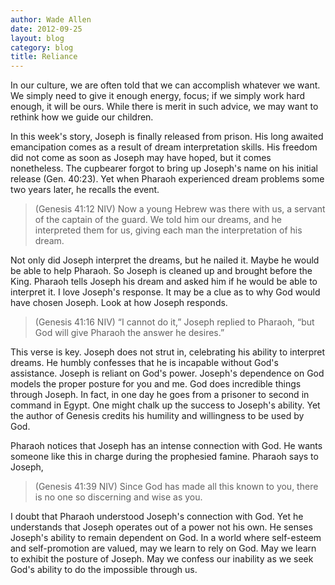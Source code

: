 ```yaml
---
author: Wade Allen
date: 2012-09-25
layout: blog
category: blog
title: Reliance
---
```


In our culture, we are often told that we can accomplish whatever we want. We simply need to give it enough energy, focus; if we simply work hard enough, it will be ours. While there is merit in such advice, we may want to rethink how we guide our children.

In this week's story, Joseph is finally released from prison. His long awaited emancipation comes as a result of dream interpretation skills. His freedom did not come as soon as Joseph may have hoped, but it comes nonetheless. The cupbearer forgot to bring up Joseph's name on his initial release (Gen. 40:23). Yet when Pharaoh experienced dream problems some two years later, he recalls the event.

>(Genesis 41:12 NIV) Now a young Hebrew was there with us, a servant of the captain of the guard. We told him our dreams, and he interpreted them for us, giving each man the interpretation of his dream.

Not only did Joseph interpret the dreams, but he nailed it. Maybe he would be able to help Pharaoh. So Joseph is cleaned up and brought before the King. Pharaoh tells Joseph his dream and asked him if he would be able to interpret it. I love Joseph's response. It may be a clue as to why God would have chosen Joseph. Look at how Joseph responds.

>(Genesis 41:16 NIV) “I cannot do it,” Joseph replied to Pharaoh, “but God will give Pharaoh the answer he desires.” 

This verse is key. Joseph does not strut in, celebrating his ability to interpret dreams. He humbly confesses that he is incapable without God's assistance. Joseph is reliant on God's power. Joseph's dependence on God models the proper posture for you and me. God does incredible things through Joseph. In fact, in one day he goes from a prisoner to second in command in Egypt. One might chalk up the success to Joseph's ability. Yet the author of Genesis credits his humility and willingness to be used by God.

Pharaoh notices that Joseph has an intense connection with God. He wants someone like this in charge during the prophesied famine. Pharaoh says to Joseph,

>(Genesis 41:39 NIV) Since God has made all this known to you, there is no one so discerning and wise as you.

I doubt that Pharaoh understood Joseph's connection with God. Yet he understands that Joseph operates out of a power not his own. He senses Joseph's ability to remain dependent on God. In a world where self-esteem and self-promotion are valued, may we learn to rely on God. May we learn to exhibit the posture of Joseph. May we confess our inability as we seek God's ability to do the impossible through us.